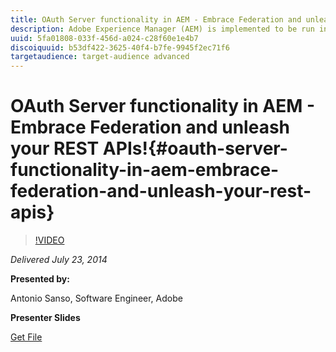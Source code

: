 ```yaml
---
title: OAuth Server functionality in AEM - Embrace Federation and unleash your REST APIs!
description: Adobe Experience Manager (AEM) is implemented to be run in an OSGi environment and is based on REST principles. REST does not have predefined security methods (as it is for example with SOAP Web Services) so developers define their own. One way to address REST security issues is to leverage OAuth 2. The Web Authorization (OAuth) protocol allows a user to grant a third-party Web site or application access to the user's protected resources, without necessarily revealing their long-term credentials, or even their identity. OAuth 2 is widely used from major internet players (as Google, Facebook, Twitter) in order to secure their (also REST) APIs. This talk will introduce the OAuth 2 framework and the new Granite OAuth server feature.
uuid: 5fa01808-033f-456d-a024-c28f60e1e4b7
discoiquuid: b53df422-3625-40f4-b7fe-9945f2ec71f6
targetaudience: target-audience advanced
---
```


# OAuth Server functionality in AEM - Embrace Federation and unleash your REST APIs!{#oauth-server-functionality-in-aem-embrace-federation-and-unleash-your-rest-apis}

>[!VIDEO](https://video.tv.adobe.com/v/19466/?quality=9)

*Delivered July 23, 2014*

**Presented by:**

Antonio Sanso, Software Engineer, Adobe

**Presenter Slides**

[Get File](assets/oauth-server-functionality-in-aem-7-23-14.pdf)
<!--
[Get back to the Overview](https://helpx.adobe.com/experience-manager/kt/eseminars/gems/aem-index.html)
-->
